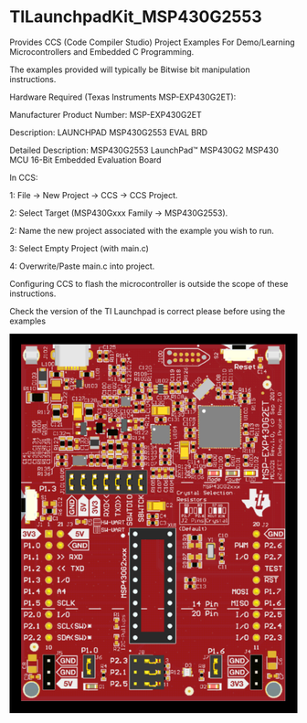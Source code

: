 # TILaunchpadKit_MSP430G2553
Provides CCS (Code Compiler Studio) Project Examples For Demo/Learning Microcontrollers and Embedded C Programming. 

The examples provided will typically be Bitwise bit manipulation instructions.


Hardware Required (Texas Instruments MSP-EXP430G2ET):

Manufacturer Product Number: MSP-EXP430G2ET

Description: LAUNCHPAD MSP430G2553 EVAL BRD

Detailed Description: MSP430G2553 LaunchPad™ MSP430G2 MSP430 MCU 16-Bit Embedded Evaluation Board



In CCS:

1: File -> New Project -> CCS -> CCS Project.

2: Select Target (MSP430Gxxx Family -> MSP430G2553).

2: Name the new project associated with the example you wish to run.

3: Select Empty Project (with main.c)

4: Overwrite/Paste main.c into project.

Configuring CCS to flash the microcontroller is outside the scope of these instructions.


Check the version of the TI Launchpad is correct please before using the examples

![plot](./Images/TILaunchpad.png)
